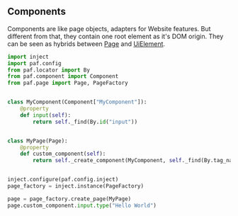 ## Components

Components are like page objects, adapters for Website features. But different from that, they contain one root element as it's DOM origin. They can be seen as hybrids between [Page](page_objects.md) and [UiElement](uielement.md).

```python
import inject
import paf.config
from paf.locator import By
from paf.component import Component
from paf.page import Page, PageFactory


class MyComponent(Component["MyComponent"]):
    @property
    def input(self):
        return self._find(By.id("input"))


class MyPage(Page):
    @property
    def custom_component(self):
        return self._create_component(MyComponent, self._find(By.tag_name("body")))


inject.configure(paf.config.inject)
page_factory = inject.instance(PageFactory)

page = page_factory.create_page(MyPage)
page.custom_component.input.type("Hello World")
```
